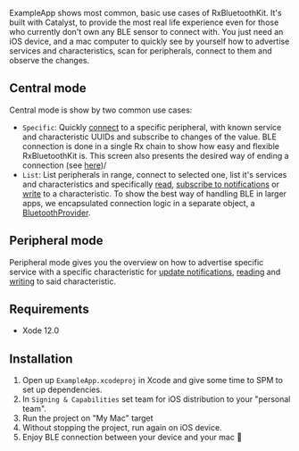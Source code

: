 ExampleApp shows most common, basic use cases of RxBluetoothKit. It's built with Catalyst, to provide the most real life experience even for those who currently don't own any BLE sensor to connect with. You just need an iOS device, and a mac computer to quickly see by yourself how to advertise services and characteristics, scan for peripherals, connect to them and observe the changes.

## Central mode

Central mode is show by two common use cases:
* `Specific`: Quickly [connect](https://github.com/Polidea/RxBluetoothKit/ExampleApp/ExampleApp/Screens/CentralSpecific/CentralSpecificViewController.swift) to a specific peripheral, with known service and characteristic UUIDs and subscribe to changes of the value. BLE connection is done in a single Rx chain to show how easy and flexible RxBluetoothKit is. This screen also presents the desired way of ending a connection (see [here](https://github.com/Polidea/RxBluetoothKit/ExampleApp/ExampleApp/Screens/CentralSpecific/CentralSpecificViewController.swift#L51))/
* `List`: List peripherals in range, connect to selected one, list it's services and characteristics and specifically [read](https://github.com/Polidea/RxBluetoothKit/ExampleApp/ExampleApp/Screens/CharacteristicRead/CharacteristicReadViewController.swift), [subscribe to notifications](https://github.com/Polidea/RxBluetoothKit/ExampleApp/ExampleApp/Screens/CharacteristicNotify/CharacteristicNotifyViewController.swift) or [write](https://github.com/Polidea/RxBluetoothKit/blob/new-example-app/ExampleApp/ExampleApp/Screens/CharacteristicWrite/CharacteristicWriteViewController.swift) to a characteristic. To show the best way of handling BLE in larger apps, we encapsulated connection logic in a separate object, a [BluetoothProvider](https://github.com/Polidea/RxBluetoothKit/ExampleApp/ExampleApp/BluetoothProvider/BluetoothProvider.swift).

## Peripheral mode

Peripheral mode gives you the overview on how to advertise specific service with a specific characteristic for [update notifications](https://github.com/Polidea/RxBluetoothKit/ExampleApp/ExampleApp/Screens/PeripheralUpdate/PeripheralUpdateViewController.swift), [reading](https://github.com/Polidea/RxBluetoothKit/ExampleApp/ExampleApp/Screens/PeripheralRead/PeripheralReadViewController.swift) and [writing](https://github.com/Polidea/RxBluetoothKit/blob/new-example-app/ExampleApp/ExampleApp/Screens/PeripheralWrite/PeripheralWriteViewController.swift) to said characteristic.

## Requirements
* Xode 12.0

## Installation

1. Open up `ExampleApp.xcodeproj` in Xcode and give some time to SPM to set up dependencies.
2. In `Signing & Capabilities` set team for iOS distribution to your "personal team".
3. Run the project on "My Mac" target
4. Without stopping the project, run again on iOS device.
5. Enjoy BLE connection between your device and your mac 🎉
